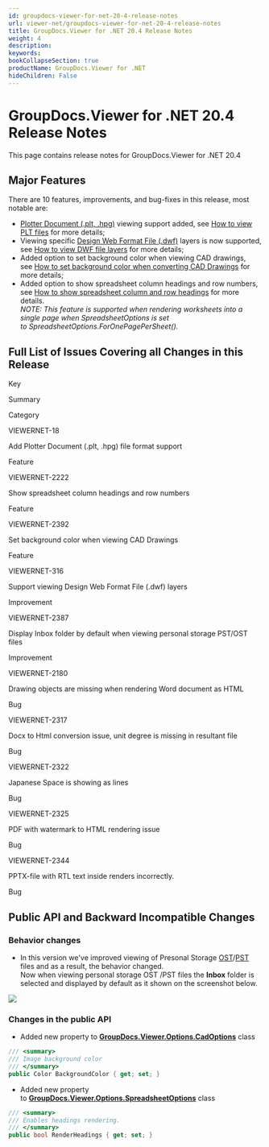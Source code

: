```yaml
---
id: groupdocs-viewer-for-net-20-4-release-notes
url: viewer-net/groupdocs-viewer-for-net-20-4-release-notes
title: GroupDocs.Viewer for .NET 20.4 Release Notes
weight: 4
description: 
keywords: 
bookCollapseSection: true
productName: GroupDocs.Viewer for .NET
hideChildren: False
---
```


# GroupDocs.Viewer for .NET 20.4 Release Notes

This page contains release notes for GroupDocs.Viewer for .NET 20.4

## Major Features

There are 10 features, improvements, and bug-fixes in this release, most notable are:

*   [Plotter Document (.plt, .hpg)](https://wiki.fileformat.com/cad/plt/) viewing support added, see [How to view PLT files](How%2Bto%2Bview%2BPLT%2Bfiles.html) for more details;
*   Viewing specific [Design Web Format File (.dwf)](https://wiki.fileformat.com/cad/dwf) layers is now supported, see [How to view DWF file layers](How%2Bto%2Bview%2BDWF%2Bfile%2Blayers.html) for more details;
*   Added option to set background color when viewing CAD drawings, see [How to set background color when converting CAD Drawings](How%2Bto%2Bset%2Bbackground%2Bcolor%2Bwhen%2Bconverting%2BCAD%2BDrawings.html) for more details;
*   Added option to show spreadsheet column headings and row numbers, see [How to show spreadsheet column and row headings](How%2Bto%2Bshow%2Bspreadsheet%2Bcolumn%2Band%2Brow%2Bheadings.html) for more details.  
    *NOTE: This feature is supported when rendering worksheets into a single page when *SpreadsheetOptions *is set to* SpreadsheetOptions.ForOnePagePerSheet().**

## Full List of Issues Covering all Changes in this Release

Key

Summary

Category

VIEWERNET-18

Add Plotter Document (.plt, .hpg) file format support

Feature

VIEWERNET-2222

Show spreadsheet column headings and row numbers

Feature

VIEWERNET-2392

Set background color when viewing CAD Drawings

Feature

VIEWERNET-316

Support viewing Design Web Format File (.dwf) layers

Improvement

VIEWERNET-2387

Display Inbox folder by default when viewing personal storage PST/OST files

Improvement

VIEWERNET-2180

Drawing objects are missing when rendering Word document as HTML

Bug

VIEWERNET-2317

Docx to Html conversion issue, unit degree is missing in resultant file

Bug

VIEWERNET-2322

Japanese Space is showing as lines

Bug

VIEWERNET-2325

PDF with watermark to HTML rendering issue

Bug

VIEWERNET-2344

PPTX-file with RTL text inside renders incorrectly.

Bug

## Public API and Backward Incompatible Changes

### Behavior changes

*   In this version we've improved viewing of Presonal Storage [OST](https://wiki.fileformat.com/email/ost/)/[PST](https://wiki.fileformat.com/email/pst/) files and as a result, the behavior changed.  
    Now when viewing personal storage OST /PST files the **Inbox** folder is selected and displayed by default as it shown on the screenshot below.

![](https://wiki.lisbon.dynabic.com/download/attachments/31916044/image2020-4-10%2018%3A23%3A9.png?version=1&modificationDate=1586524990000&api=v2)

### Changes in the public API 

*   Added new property to **[GroupDocs.Viewer.Options.CadOptions](https://apireference.groupdocs.com/net/viewer/groupdocs.viewer.options/cadoptions)** class

```csharp
/// <summary>
/// Image background color
/// </summary>
public Color BackgroundColor { get; set; }
```

*   Added new property to **[GroupDocs.Viewer.Options.SpreadsheetOptions](https://apireference.groupdocs.com/net/viewer/groupdocs.viewer.options/spreadsheetoptions)** class

```csharp
/// <summary>
/// Enables headings rendering.
/// </summary>
public bool RenderHeadings { get; set; }
```
